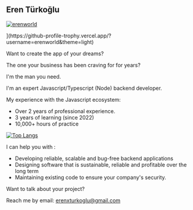 ## Eren Türkoğlu

<p align="left"> <a href="https://github.com/ryo-ma/github-profile-trophy"><img src="https://github-profile-trophy.vercel.app/?username=erenworld&margin-w=15
" alt="erenworld" /></a> </p>](https://github-profile-trophy.vercel.app/?username=erenworld&theme=light)

Want to create the app of your dreams? 

The one your business has been craving for for years?

I'm the man you need.


I'm an expert Javascript/Typescript (Node) backend developer.

My experience with the Javascript ecosystem: 
- Over 2 years of professional experience.
- 3 years of learning (since 2022)
- 10,000+ hours of practice

[![Top Langs](https://github-readme-stats.vercel.app/api/top-langs/?username=erenworld)](https://github.com/anuraghazra/github-readme-stats)

I can help you with : 
- Developing reliable, scalable and bug-free backend applications
- Designing software that is sustainable, reliable and profitable over the long term
- Maintaining existing code to ensure your company's security.

Want to talk about your project? 

Reach me by email: erenxturkoglu@gmail.com
